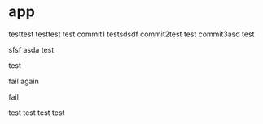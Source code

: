 # app

testtest
testtest
test
commit1
testsdsdf
commit2test
test
commit3asd
test

sfsf
asda
test

test

fail again

fail

test
test
test
test
